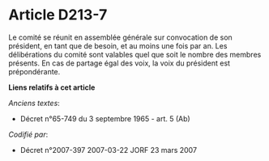 # Article D213-7

Le comité se réunit en assemblée générale sur convocation de son président, en tant que de besoin, et au moins une fois par
an. Les délibérations du comité sont valables quel que soit le nombre des membres présents. En cas de partage égal des voix,
la voix du président est prépondérante.

**Liens relatifs à cet article**

_Anciens textes_:

  - Décret n°65-749 du 3 septembre 1965 - art. 5 (Ab)

_Codifié par_:

  - Décret n°2007-397 2007-03-22 JORF 23 mars 2007
